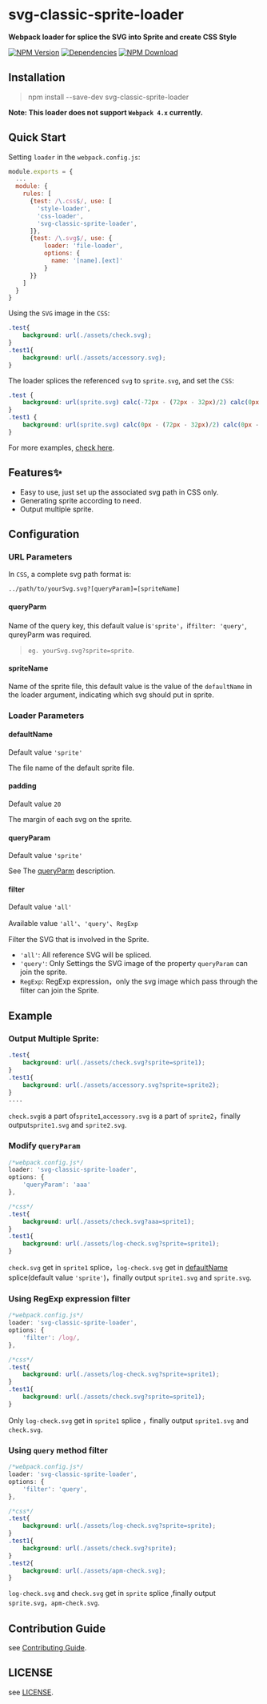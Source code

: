 # svg-classic-sprite-loader

**Webpack loader for splice the SVG into Sprite and create CSS Style**

[![NPM Version][npm-img]][npm-url]
[![Dependencies][david-img]][david-url]
[![NPM Download][download-img]][download-url]

[circleci-img]: https://img.shields.io/circleci/project/github/vusion/svg-classic-sprite-loader.svg?style=flat-square
[circleci-url]: https://circleci.com/gh/vusion/svg-classic-sprite-loader
[npm-img]: http://img.shields.io/npm/v/svg-classic-sprite-loader.svg?style=flat-square
[npm-url]: http://npmjs.org/package/svg-classic-sprite-loader
[david-img]: http://img.shields.io/david/vusion/svg-classic-sprite-loader.svg?style=flat-square
[david-url]: https://david-dm.org/vusion/svg-classic-sprite-loader
[download-img]: https://img.shields.io/npm/dm/svg-classic-sprite-loader.svg?style=flat-square
[download-url]: https://npmjs.org/package/svg-classic-sprite-loader


## Installation


> npm install --save-dev svg-classic-sprite-loader


**Note: This loader does not support `Webpack 4.x` currently.**


## Quick Start
Setting `loader` in the `webpack.config.js`:

```js
module.exports = {
  ...
  module: {
    rules: [
      {test: /\.css$/, use: [
        'style-loader',
        'css-loader',
        'svg-classic-sprite-loader',
      ]},
      {test: /\.svg$/, use: {
          loader: 'file-loader',
          options: {
            name: '[name].[ext]'
          }
      }}
    ]
  }
}
```

Using the `SVG` image in the `CSS`:

```css
.test{
    background: url(./assets/check.svg);
}
.test1{
    background: url(./assets/accessory.svg);
}
```

The loader splices the referenced `svg` to `sprite.svg`, and set the `CSS`:

```css
.test {
    background: url(sprite.svg) calc(-72px - (72px - 32px)/2) calc(0px - (72px - 32px)/2) no-repeat;
}
.test1 {
    background: url(sprite.svg) calc(0px - (72px - 32px)/2) calc(0px - (72px - 32px)/2) no-repeat;
}
```

For more examples, [check here](#example).

## Features:sparkles:
- Easy to use, just set up the associated svg path in CSS only.
- Generating sprite according to need.
- Output multiple sprite.


## Configuration

### URL Parameters
In `CSS`, a complete svg path format is:

```
../path/to/yourSvg.svg?[queryParam]=[spriteName]
```

#### queryParm

Name of the query key, this default value is`'sprite'`，if`filter: 'query'`, qureyParm was required.
> `eg. yourSvg.svg?sprite=sprite`.

#### spriteName

Name of the sprite file, this default value is the value of the `defaultName` in the loader argument, indicating which svg should put in sprite.


### Loader Parameters
#### defaultName
Default value `'sprite'`

The file name of the default sprite file.

#### padding
Default value `20`

The margin of each svg on the sprite.

#### queryParam
Default value `'sprite'`

See The [queryParm](#queryParm) description.

#### filter
Default value `'all'`

Available value `'all'`、`'query'`、`RegExp`

Filter the SVG that is involved in the Sprite.

 + `'all'`: All reference SVG will be spliced.
 + `'query'`: Only Settings the SVG image of the property `queryParam` can join the sprite.
 + `RegExp`: RegExp expression，only the svg image which pass through the filter can join the Sprite.

## Example

### Output Multiple Sprite:

```css
.test{
    background: url(./assets/check.svg?sprite=sprite1);
}
.test1{
    background: url(./assets/accessory.svg?sprite=sprite2);
}
....
```

`check.svg`is a part of`sprite1`,`accessory.svg` is a part of `sprite2`，finally output`sprite1.svg` and `sprite2.svg`.

### Modify `queryParam`


```js
/*webpack.config.js*/
loader: 'svg-classic-sprite-loader',
options: {
    'queryParam': 'aaa'
},
```

```css
/*css*/
.test{
    background: url(./assets/check.svg?aaa=sprite1);
}
.test1{
    background: url(./assets/log-check.svg?sprite=sprite1);
}
```

`check.svg` get in `sprite1` splice，`log-check.svg` get in [defaultName](#defaultName) splice(default value `'sprite'`)，finally output `sprite1.svg` and `sprite.svg`.

### Using RegExp expression filter


```js
/*webpack.config.js*/
loader: 'svg-classic-sprite-loader',
options: {
    'filter': /log/,
},
```

```css
/*css*/
.test{
    background: url(./assets/log-check.svg?sprite=sprite1);
}
.test1{
    background: url(./assets/check.svg?sprite=sprite1);
}
```

Only `log-check.svg` get in `sprite1` splice ，finally output `sprite1.svg` and `check.svg`.

### Using `query` method filter

```js
/*webpack.config.js*/
loader: 'svg-classic-sprite-loader',
options: {
    'filter': 'query',
},
```

```css
/*css*/
.test{
    background: url(./assets/log-check.svg?sprite=sprite);
}
.test1{
    background: url(./assets/check.svg?sprite);
}
.test2{
    background: url(./assets/apm-check.svg);
}
```

`log-check.svg` and `check.svg` get in `sprite` splice ,finally output `sprite.svg`，`apm-check.svg`.

## Contribution Guide

see [Contributing Guide](https://github.com/vusion/DOCUMENTATION/issues/4).

## LICENSE

see [LICENSE](LICENSE).

